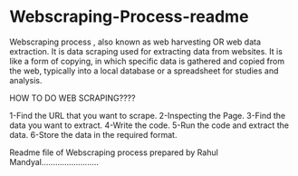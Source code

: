 # Webscraping-Process-readme
Webscraping process , also known as web harvesting OR web data extraction. 
It is data scraping used for extracting data from websites. 
It is like a form of copying, in which specific data is gathered and copied from the web, typically into a local database or a spreadsheet for studies and analysis.

HOW TO DO WEB SCRAPING????

  1-Find the URL that you want to scrape. 
  2-Inspecting the Page. 
  3-Find the data you want to extract. 
  4-Write the code. 
  5-Run the code and extract the data. 
  6-Store the data in the required format.

Readme file of Webscraping process prepared by Rahul Mandyal.........................

